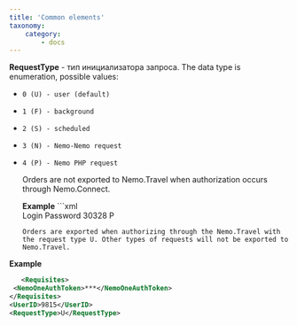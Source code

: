 ```yaml
---
title: 'Common elements'
taxonomy:
    category:
        - docs
---
```


   **RequestType** - тип инициализатора запроса. The data type is enumeration, possible values:

*     0 (U) - user (default)
*     1 (F) - background
*     2 (S) - scheduled
*     3 (N) - Nemo-Nemo request
*     4 (P) - Nemo PHP request
     
    Orders are not exported to Nemo.Travel when authorization occurs through Nemo.Connect.
    
   **Example**
      ```xml  
    <Requisites>
    <Login>Login</Login>
    <Password>Password</Password>
  </Requisites>
  <UserID>30328</UserID>
  <RequestType>P</RequestType>
    ```  
    Orders are exported when authorizing through the Nemo.Travel with the request type U. Other types of requests will not be exported to Nemo.Travel.
    
 **Example**
   ```xml    
      <Requisites>
    <NemoOneAuthToken>***</NemoOneAuthToken>
  </Requisites>
  <UserID>9815</UserID>
  <RequestType>U</RequestType>
  ```  
  